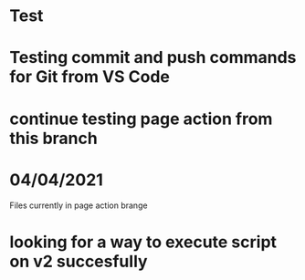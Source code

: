 # Test
# Testing commit and push commands for Git from VS Code
# continue testing page action from this branch
# 04/04/2021
Files currently in page action brange
# looking for a way to execute script on v2 succesfully